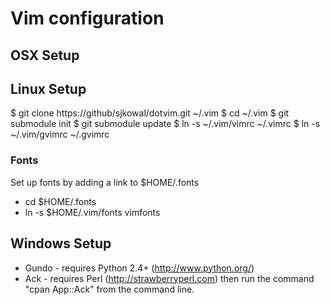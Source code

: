 Vim configuration
=================

## OSX Setup ##

## Linux Setup ##

$ git clone https://github/sjkowal/dotvim.git ~/.vim
$ cd ~/.vim
$ git submodule init
$ git submodule update
$ ln -s ~/.vim/vimrc ~/.vimrc
$ ln -s ~/.vim/gvimrc ~/.gvimrc

### Fonts ###
Set up fonts by adding a link to $HOME/.fonts
* cd $HOME/.fonts
* ln -s $HOME/.vim/fonts vimfonts


## Windows Setup ##
* Gundo - requires Python 2.4+ (http://www.python.org/)
* Ack - requires Perl (http://strawberryperl.com) then run the command "cpan
  App::Ack" from the command line.

